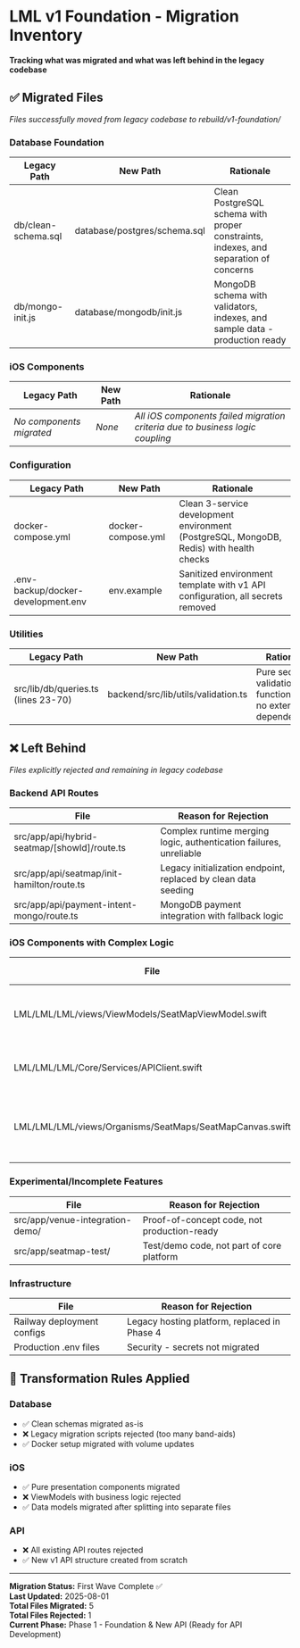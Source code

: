 # LML v1 Foundation - Migration Inventory

**Tracking what was migrated and what was left behind in the legacy codebase**

## ✅ Migrated Files

*Files successfully moved from legacy codebase to rebuild/v1-foundation/*

### Database Foundation
| Legacy Path | New Path | Rationale |
|-------------|----------|-----------|
| db/clean-schema.sql | database/postgres/schema.sql | Clean PostgreSQL schema with proper constraints, indexes, and separation of concerns |
| db/mongo-init.js | database/mongodb/init.js | MongoDB schema with validators, indexes, and sample data - production ready |

### iOS Components
| Legacy Path | New Path | Rationale |
|-------------|----------|-----------|
| *No components migrated* | *None* | *All iOS components failed migration criteria due to business logic coupling* |

### Configuration
| Legacy Path | New Path | Rationale |
|-------------|----------|-----------|
| docker-compose.yml | docker-compose.yml | Clean 3-service development environment (PostgreSQL, MongoDB, Redis) with health checks |
| .env-backup/docker-development.env | env.example | Sanitized environment template with v1 API configuration, all secrets removed |

### Utilities
| Legacy Path | New Path | Rationale |
|-------------|----------|-----------|
| src/lib/db/queries.ts (lines 23-70) | backend/src/lib/utils/validation.ts | Pure security validation functions with no external dependencies |

## ❌ Left Behind

*Files explicitly rejected and remaining in legacy codebase*

### Backend API Routes
| File | Reason for Rejection |
|------|---------------------|
| src/app/api/hybrid-seatmap/[showId]/route.ts | Complex runtime merging logic, authentication failures, unreliable |
| src/app/api/seatmap/init-hamilton/route.ts | Legacy initialization endpoint, replaced by clean data seeding |
| src/app/api/payment-intent-mongo/route.ts | MongoDB payment integration with fallback logic |

### iOS Components with Complex Logic
| File | Reason for Rejection |
|------|---------------------|
| LML/LML/LML/views/ViewModels/SeatMapViewModel.swift | Multi-layered API fallbacks, dangerous fallback logic, complex state management |
| LML/LML/LML/Core/Services/APIClient.swift | Hardcoded Railway URLs, localhost blocking logic, retry mechanisms |
| LML/LML/LML/views/Organisms/SeatMaps/SeatMapCanvas.swift | Heavy coupling to SeatMapViewModel, business logic mixing with UI, complex state management |

### Experimental/Incomplete Features
| File | Reason for Rejection |
|------|---------------------|
| src/app/venue-integration-demo/ | Proof-of-concept code, not production-ready |
| src/app/seatmap-test/ | Test/demo code, not part of core platform |

### Infrastructure
| File | Reason for Rejection |
|------|---------------------|
| Railway deployment configs | Legacy hosting platform, replaced in Phase 4 |
| Production .env files | Security - secrets not migrated |

## 🔄 Transformation Rules Applied

### Database
- ✅ Clean schemas migrated as-is
- ❌ Legacy migration scripts rejected (too many band-aids)
- ✅ Docker setup migrated with volume updates

### iOS
- ✅ Pure presentation components migrated
- ❌ ViewModels with business logic rejected
- ✅ Data models migrated after splitting into separate files

### API
- ❌ All existing API routes rejected
- ✅ New v1 API structure created from scratch

---

**Migration Status:** First Wave Complete ✅  
**Last Updated:** 2025-08-01  
**Total Files Migrated:** 5  
**Total Files Rejected:** 1  
**Current Phase:** Phase 1 - Foundation & New API (Ready for API Development)